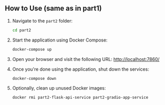 ## How to Use (same as in part1)

1. Navigate to the `part2` folder:

   ```bash
   cd part2
   ```

2. Start the application using Docker Compose:

   ```bash
   docker-compose up
   ```

3. Open your browser and visit the following URL: [http://localhost:7860/](http://localhost:7860/)

4. Once you're done using the application, shut down the services:

   ```bash
   docker-compose down
   ```

5. Optionally, clean up unused Docker images:

   ```bash
   docker rmi part2-flask-api-service part2-gradio-app-service
   ```